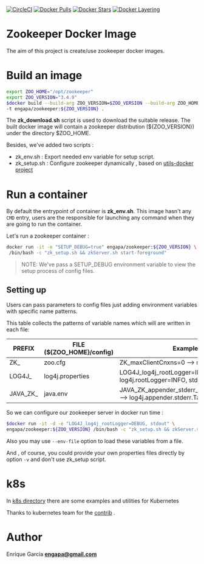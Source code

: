 [![CircleCI](https://circleci.com/gh/engapa/zookeeper/tree/master.svg?style=svg)](https://circleci.com/gh/engapa/zookeeper/tree/master)
[![Docker Pulls](https://img.shields.io/docker/pulls/engapa/zookeeper.svg)](https://hub.docker.com/r/engapa/zookeeper/)
[![Docker Stars](https://img.shields.io/docker/stars/engapa/zookeeper.svg)](https://hub.docker.com/r/engapa/zookeeper/)
[![Docker Layering](https://images.microbadger.com/badges/image/engapa/zookeeper.svg)](https://microbadger.com/images/engapa/zookeeper)
# Zookeeper Docker Image

The aim of this project is create/use zookeeper docker images.

# Build an image

```bash
export ZOO_HOME="/opt/zookeeper"
export ZOO_VERSION="3.4.9"
$docker build --build-arg ZOO_VERSION=$ZOO_VERSION --build-arg ZOO_HOME=$ZOO_HOME \
-t engapa/zookeeper:${ZOO_VERSION} .
```

The **zk_download.sh** script is used to download the suitable release.
The built docker image will contain a zookeeper distribution (${ZOO_VERSION}) under the directory $ZOO_HOME.

Besides, we've added two scripts :

* zk_env.sh : Export needed env variable for setup script.
* zk_setup.sh : Configure zookeeper dynamically , based on [utils-docker project](https://github.com/engapa/utils-docker)

# Run a container

By default the entrypoint of container is **zk_env.sh**.
This image hasn't any `CMD` entry, users are the responsible for launching any command when they are going to run the container.

Let's run a zookeeper container :

```bash
docker run -it -e "SETUP_DEBUG=true" engapa/zookeeper:${ZOO_VERSION} \
 /bin/bash -c "zk_setup.sh && zkServer.sh start-foreground"
```

>NOTE: We've pass a SETUP_DEBUG environment variable to view the setup process of config files.

## Setting up

Users can pass parameters to config files just adding environment variables with specific name patterns.

This table collects the patterns of variable names which will are written in each file:

PREFIX     | FILE (${ZOO_HOME}/config) |         Example
-----------|-----------------------------|-----------------------------
ZK_        | zoo.cfg | ZK_maxClientCnxns=0 --> maxClientCnxns=0
LOG4J_     | log4j.properties |  LOG4J_log4j_rootLogger=INFO, stdout--> log4j.rootLogger=INFO, stdout
JAVA_ZK_   | java.env | JAVA_ZK_appender_stderr_Target=System.err --> log4j.appender.stderr.Target=System.err

So we can configure our zookeeper server in docker run time :

```bash
$docker run -it -d -e "LOG4J_log4j_rootLogger=DEBUG, stdout" \
engapa/zookeeper:${ZOO_VERSION} /bin/bash -c "zk_setup.sh && zkServer.sh start-foreground"
```

Also you may use `--env-file` option to load these variables from a file.

And , of course, you could provide your own properties files directly by option `-v` and don't use zk_setup script.

# k8s

In [k8s directory](k8s) there are some examples and utilities for Kubernetes

Thanks to kubernetes team for the [contrib](https://github.com/kubernetes/contrib/tree/master/statefulsets/zookeeper) .

# Author

Enrique Garcia **engapa@gmail.com**